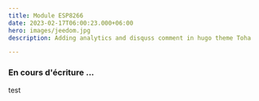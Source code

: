 ```yaml
---
title: Module ESP8266
date: 2023-02-17T06:00:23.000+06:00
hero: images/jeedom.jpg
description: Adding analytics and disquss comment in hugo theme Toha

---
```

### En cours d'écriture ...

test